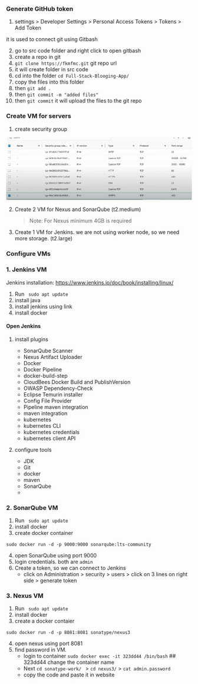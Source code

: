 ### Generate GitHub token

1. settings > Developer Settings > Personal Access Tokens > Tokens > Add Token

it is used to connect git using Gitbash

2. go to src code folder and right click to open gitbash
3. create a repo in git
4. `git clone https://fkmfmc.git` git repo url
5. it will create folder in src code
6. cd into the folder `cd Full-Stack-Blooging-App/`
7. copy the files into this folder
8. then `git add .`
9. then `git commit -m "added files"`
10. then `git commit` it will upload the files to the git repo

### Create VM for servers

1. create security group
   
![image alt](https://github.com/KarampudiKarthik/Devops-Projects/blob/main/images/2.PNG?raw=true)

2. Create 2 VM for Nexus and SonarQube (t2.medium)
   > Note: For Nexus minimum 4GB is required
3. Create 1 VM for Jenkins. we are not using worker node, so we need more storage. (t2.large)

### Configure VMs
### 1. Jenkins VM

Jenkins installation: https://www.jenkins.io/doc/book/installing/linux/

1. Run ` sudo apt update`
2. install java
3. install jenkins using link
4. install docker

#### Open Jenkins
1. install plugins
   * SonarQube Scanner
   * Nexus Artifact Uploader
   * Docker
   * Docker Pipeline
   * docker-build-step
   * CloudBees Docker Build and PublishVersion
   * OWASP Dependency-Check
   * Eclipse Temurin installer
   * Config File Provider
   * Pipeline maven integration
   * maven integration
   * kubernetes
   * kubernetes CLI
   * kubernetes credentials
   * kubernetes client API

2. configure tools
   * JDK
   * Git
   * docker
   * maven
   * SonarQube
   * 



     
### 2. SonarQube VM

1. Run ` sudo apt update`
2. install docker
3. create docker container
```
sudo docker run -d -p 9000:9000 sonarqube:lts-community
```
4. open SonarQube using port 9000
5. login credentials. both are `admin`
6. Create a token, so we can connect to Jenkins
   * click on Administration > security > users > click on 3 lines on right side > generate token



### 3. Nexus VM

1. Run ` sudo apt update`
2. install docker
3. create a docker contaier
```
sudo docker run -d -p 8081:8081 sonatype/nexus3
```
4. open nexus using port 8081
5. find password in VM.
   * login to container ` sudo docker exec -it 323dd44 /bin/bash `  ## 323dd44 change the container name
   * Next `cd sonatype-work/ ` > `cd nexus3/` > `cat admin.password`
   * copy the code and paste it in website















